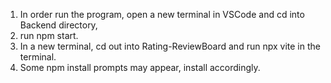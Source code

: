 1. In order run the program, open a new terminal in VSCode and cd into Backend directory,
2. run npm start. 
3. In a new terminal, cd out into Rating-ReviewBoard and run npx vite in the terminal.  
4. Some npm install prompts may appear, install accordingly. 


